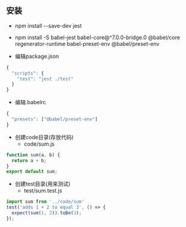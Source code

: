 ## 安装
- npm install --save-dev jest
- npm install -S babel-jest babel-core@^7.0.0-bridge.0 @babel/core regenerator-runtime babel-preset-env @babel/preset-env

- 编辑package.json
```js
{
  "scripts": {
    "test": "jest ./test"
  }
}
```
- 编辑.babelrc
```js
{
  "presets": ["@babel/preset-env"]
}
```
- 创建code目录(存放代码)
  - code/sum.js
```js
function sum(a, b) {
  return a + b;
}
export default sum;
```
- 创建test目录(用来测试)
  - test/sum.test.js
```js
import sum from '../code/sum'
test('adds 1 + 2 to equal 3', () => {
  expect(sum(1, 2)).toBe(3);
});
```